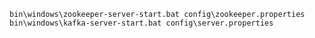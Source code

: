`bin\windows\zookeeper-server-start.bat config\zookeeper.properties`    
`bin\windows\kafka-server-start.bat config\server.properties`
